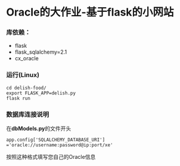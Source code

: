 # Oracle的大作业-基于flask的小网站
### 库依赖：
- flask
- flask_sqlalchemy=2.1
- cx_oracle

### 运行(Linux)
```
cd delish-food/
export FLASK_APP=delish.py
flask run
```

### 数据库连接说明
在**dbModels.py**的文件开头
```
app.config['SQLALCHEMY_DATABASE_URI'] ='oracle://username:password@ip:port/xe'
```
按照这种格式填写您自己的Oracle信息